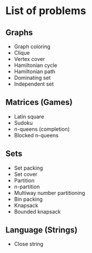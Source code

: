 # List of problems

## Graphs
- Graph coloring
- Clique
- Vertex cover
- Hamiltonian cycle
- Hamiltonian path
- Dominating set
- Independent set

## Matrices (Games)
- Latin square
- Sudoku
- n-queens (completion)
- Blocked n-queens

## Sets
- Set packing
- Set cover
- Partition
- n-partition
- Multiway number partitioning
- Bin packing
- Knapsack
- Bounded knapsack

## Language (Strings)
- Close string